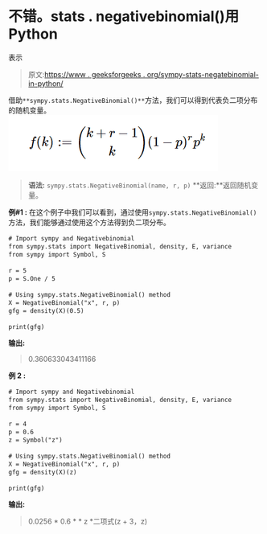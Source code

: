 # 不错。stats . negativebinomial()用 Python

表示

> 原文:[https://www . geeksforgeeks . org/sympy-stats-negatebinomial-in-python/](https://www.geeksforgeeks.org/sympy-stats-negativebinomial-in-python/)

借助`**sympy.stats.NegativeBinomial()**`方法，我们可以得到代表负二项分布的随机变量。
![](img/46c24356e03a93c728d3f0013e9c6afa.png)

> **语法:** `sympy.stats.NegativeBinomial(name, r, p)`
> **返回:**返回随机变量。

**例#1 :**
在这个例子中我们可以看到，通过使用`sympy.stats.NegativeBinomial()`方法，我们能够通过使用这个方法得到负二项分布。

```
# Import sympy and Negativebinomial
from sympy.stats import NegativeBinomial, density, E, variance
from sympy import Symbol, S

r = 5
p = S.One / 5

# Using sympy.stats.NegativeBinomial() method
X = NegativeBinomial("x", r, p)
gfg = density(X)(0.5)

print(gfg)
```

**输出:**

> 0.360633043411166

**例 2 :**

```
# Import sympy and Negativebinomial
from sympy.stats import NegativeBinomial, density, E, variance
from sympy import Symbol, S

r = 4
p = 0.6
z = Symbol("z")

# Using sympy.stats.NegativeBinomial() method
X = NegativeBinomial("x", r, p)
gfg = density(X)(z)

print(gfg)
```

**输出:**

> 0.0256 * 0.6 * * z *二项式(z + 3，z)